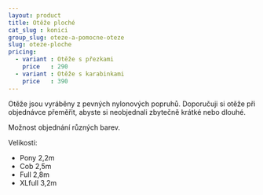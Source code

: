 ```yaml
---
layout: product
title: Otěže ploché
cat_slug : konici
group_slug: oteze-a-pomocne-oteze
slug: oteze-ploche
pricing:
  - variant : Otěže s přezkami
    price   : 290
  - variant : Otěže s karabinkami
    price   : 390
---
```


Otěže jsou vyráběny z pevných nylonových popruhů.
Doporučuji si otěže při objednávce přeměřit, abyste si neobjednali zbytečně krátké nebo dlouhé.

Možnost objednání různých barev.

Velikosti:

 - Pony 2,2m
 - Cob 2,5m
 - Full 2,8m
 - XLfull 3,2m

